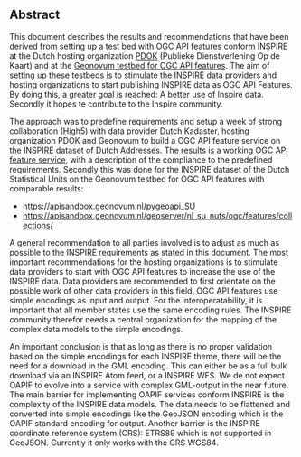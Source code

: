 ## Abstract

This document describes the results and recommendations that have been derived from setting up a test bed with OGC API features conform INSPIRE at the Dutch hosting organization [PDOK](https://www.pdok.nl) (Publieke Dienstverlening Op de Kaart) and at the [Geonovum testbed for OGC API features](https://github.com/Geonovum/ogc-api-testbed).
The aim of setting up these testbeds is to stimulate the INSPIRE data providers and hosting organizations to start publishing INSPIRE data as OGC API Features. By doing this, a greater goal is reached: A better use of Inspire data. Secondly it hopes te contribute to the Inspire community.

The approach was to predefine requirements and setup a week of strong collaboration (High5) with data provider Dutch Kadaster, hosting organization PDOK and Geonovum to build a OGC API feature service on the INSPIRE dataset of Dutch Addresses.
The results is a working [OGC API feature service](https://api.pdok.nl/geonovum/oaf/v1_0/), with a description of the compliance to the predefined requirements. 
Secondly this was done for the INSPIRE dataset of the Dutch Statistical Units on the Geonovum testbed for OGC API features with comparable results:
- https://apisandbox.geonovum.nl/pygeoapi_SU
- https://apisandbox.geonovum.nl/geoserver/nl_su_nuts/ogc/features/collections/

A general recommendation to all parties involved is to adjust as much as possible to the INSPIRE requirements as stated in this document.
The most important recommendations for the hosting organizations is to stimulate data providers to start with OGC API features to increase the use of the INSPIRE data. Data providers are recommended to first orientate on the possible work of other data providers in this field. 
OGC API features use simple encodings as input and output. For the interoperatability, it is important that all member states use the same encoding rules. The INSPIRE community therefor needs a central organization for the mapping of the complex data models to the simple encodings.

An important conclusion is that as long as there is no proper validation based on the simple encodings for each INSPIRE theme, there will be the need for a download in the GML encoding. This can either be as a full bulk download via an INSPIRE Atom feed, or a INSPIRE WFS. We de not expect OAPIF to evolve into a service with complex GML-output in the near future.  
The main barrier for implementing OAPIF services conform INSPIRE is the complexity of the INSPIRE data models. The data needs to be flattened and converted into simple encodings like the GeoJSON encoding which is the OAPIF standard encoding for output.
Another barrier is the INSPIRE coordinate reference system (CRS): ETRS89 which is not supported in GeoJSON. Currently it only works with the CRS WGS84.